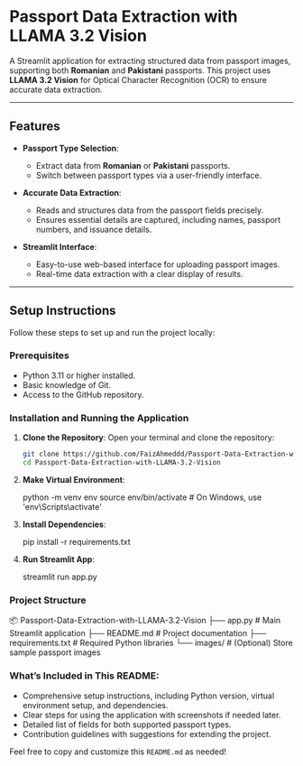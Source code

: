 # Passport Data Extraction with LLAMA 3.2 Vision

A Streamlit application for extracting structured data from passport images, supporting both **Romanian** and **Pakistani** passports. This project uses **LLAMA 3.2 Vision** for Optical Character Recognition (OCR) to ensure accurate data extraction.

---

## Features

- **Passport Type Selection**:
  - Extract data from **Romanian** or **Pakistani** passports.
  - Switch between passport types via a user-friendly interface.

- **Accurate Data Extraction**:
  - Reads and structures data from the passport fields precisely.
  - Ensures essential details are captured, including names, passport numbers, and issuance details.

- **Streamlit Interface**:
  - Easy-to-use web-based interface for uploading passport images.
  - Real-time data extraction with a clear display of results.

---

## Setup Instructions

Follow these steps to set up and run the project locally:

### Prerequisites

- Python 3.11 or higher installed.
- Basic knowledge of Git.
- Access to the GitHub repository.





### Installation and Running the Application

1. **Clone the Repository**:
   Open your terminal and clone the repository:
   ```bash
   git clone https://github.com/FaizAhmeddd/Passport-Data-Extraction-with-LLAMA-3.2-Vision.git
   cd Passport-Data-Extraction-with-LLAMA-3.2-Vision

2. **Make Virtual Environment**:

    python -m venv env
    source env/bin/activate  # On Windows, use 'env\Scripts\activate'

3. **Install Dependencies**:

    pip install -r requirements.txt

4. **Run Streamlit App**:

    streamlit run app.py


### Project Structure

📦 Passport-Data-Extraction-with-LLAMA-3.2-Vision
├── app.py                     # Main Streamlit application
├── README.md                  # Project documentation
├── requirements.txt           # Required Python libraries
└── images/                    # (Optional) Store sample passport images





### **What’s Included in This README:**
- Comprehensive setup instructions, including Python version, virtual environment setup, and dependencies.
- Clear steps for using the application with screenshots if needed later.
- Detailed list of fields for both supported passport types.
- Contribution guidelines with suggestions for extending the project.

Feel free to copy and customize this `README.md` as needed!
